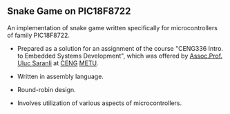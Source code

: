 ## Snake Game on PIC18F8722

An implementation of snake game written specifically for microcontrollers of family PIC18F8722.

* Prepared as a solution for an assignment of the course "CENG336 Intro. to Embedded Systems Development", which was offered by [Assoc.Prof. Uluc Saranli](http://user.ceng.metu.edu.tr/~saranli/) at [CENG](http://ceng.metu.edu.tr) [METU](http://www.metu.edu.tr).

* Written in assembly language.

* Round-robin design.

* Involves utilization of various aspects of microcontrollers.


